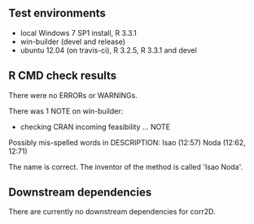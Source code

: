 ## Test environments
* local Windows 7 SP1 install, R 3.3.1
* win-builder (devel and release)
* ubuntu 12.04 (on travis-ci), R 3.2.5, R 3.3.1 and devel

## R CMD check results
There were no ERRORs or WARNINGs.

There was 1 NOTE on win-builder:
* checking CRAN incoming feasibility ... NOTE

Possibly mis-spelled words in DESCRIPTION:
  Isao (12:57)
  Noda (12:62, 12:71)
  
  The name is correct. The inventor of the method is called 'Isao Noda'.

## Downstream dependencies
There are currently no downstream dependencies for corr2D.
